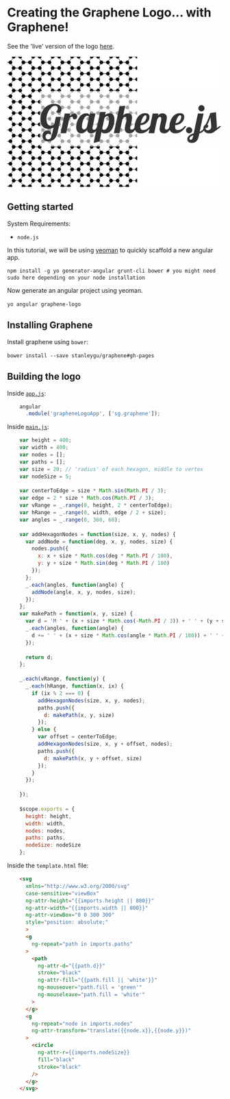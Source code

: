 # Creating the Graphene Logo... with Graphene!

See the 'live' version of the logo [here](http://stanleygu.com/graphene-logo/).

![Graphene Log](app/images/logo.png)

## Getting started

System Requirements:

* `node.js`

In this tutorial, we will be using [yeoman](http://yeoman.io/) to quickly scaffold a new angular app.

```
npm install -g yo generator-angular grunt-cli bower # you might need sudo here depending on your node installation
```

Now generate an angular project using yeoman.

`yo angular graphene-logo`

## Installing Graphene

Install graphene using `bower`:

`bower install --save stanleygu/graphene#gh-pages`

## Building the logo

Inside [`app.js`](https://github.com/stanleygu/graphene-logo/blob/master/app/scripts/app.js):

```javascript
    angular
      .module('grapheneLogoApp', ['sg.graphene']);
```

Inside [`main.js`](https://github.com/stanleygu/graphene-logo/blob/master/app/scripts/controllers/main.js):

```javascript
    var height = 400;
    var width = 400;
    var nodes = [];
    var paths = [];
    var size = 20; // 'radius' of each hexagon, middle to vertex
    var nodeSize = 5;

    var centerToEdge = size * Math.sin(Math.PI / 3);
    var edge = 2 * size * Math.cos(Math.PI / 3);
    var vRange = _.range(0, height, 2 * centerToEdge);
    var hRange = _.range(0, width, edge / 2 + size);
    var angles = _.range(0, 360, 60);

    var addHexagonNodes = function(size, x, y, nodes) {
      var addNode = function(deg, x, y, nodes, size) {
        nodes.push({
          x: x + size * Math.cos(deg * Math.PI / 180),
          y: y + size * Math.sin(deg * Math.PI / 180)
        });
      };
      _.each(angles, function(angle) {
        addNode(angle, x, y, nodes, size);
      });
    };
    var makePath = function(x, y, size) {
      var d = 'M ' + (x + size * Math.cos(-Math.PI / 3)) + ' ' + (y + size * Math.sin(-Math.PI / 3));
      _.each(angles, function(angle) {
        d += ' ' + (x + size * Math.cos(angle * Math.PI / 180)) + ' ' + (y + size * Math.sin(angle * Math.PI / 180));
      });

      return d;
    };

    _.each(vRange, function(y) {
      _.each(hRange, function(x, ix) {
        if (ix % 2 === 0) {
          addHexagonNodes(size, x, y, nodes);
          paths.push({
            d: makePath(x, y, size)
          });
        } else {
          var offset = centerToEdge;
          addHexagonNodes(size, x, y + offset, nodes);
          paths.push({
            d: makePath(x, y + offset, size)
          });
        }
      });

    });

    $scope.exports = {
      height: height,
      width: width,
      nodes: nodes,
      paths: paths,
      nodeSize: nodeSize
    };
```

Inside the `template.html` file:

```html
    <svg 
      xmlns="http://www.w3.org/2000/svg"
      case-sensitive="viewBox"
      ng-attr-height="{{imports.height || 800}}"
      ng-attr-width="{{imports.width || 800}}"
      ng-attr-viewBox="0 0 300 300"
      style="position: absolute;"
      >
      <g
        ng-repeat="path in imports.paths"
      >
        <path
          ng-attr-d="{{path.d}}" 
          stroke="black" 
          ng-attr-fill="{{path.fill || 'white'}}"
          ng-mouseover="path.fill = 'green'"
          ng-mouseleave="path.fill = 'white'"
        >
      </g>
      <g
        ng-repeat="node in imports.nodes"
        ng-attr-transform="translate({{node.x}},{{node.y}})"
      >
        <circle
          ng-attr-r={{imports.nodeSize}}
          fill="black"
          stroke="black"
        />
      </g>
    </svg>
```
